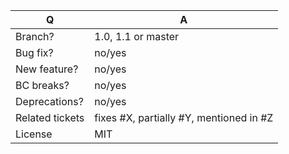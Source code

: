 | Q               | A
| --------------- | -----
| Branch?         | 1.0, 1.1 or master <!-- see the comment below -->
| Bug fix?        | no/yes
| New feature?    | no/yes
| BC breaks?      | no/yes
| Deprecations?   | no/yes <!-- don't forget to update UPGRADE-*.md file -->
| Related tickets | fixes #X, partially #Y, mentioned in #Z
| License         | MIT

<!--
 - Bug fixes must be submitted against the 1.0 or 1.1 branch (the lowest possible)
 - Features and deprecations must be submitted against the master branch
 - Make sure that the correct base branch is set
-->
